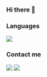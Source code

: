 ### Hi there 👋

### Languages
![](https://img.shields.io/badge/PHP-Language-red?style=for-the-badge&logo=php&logoColor=white)


### Contact me
![](https://img.shields.io/badge/Twitter-%40mzztin-informational?style=for-the-badge&logo=twitter&logoColor=informational)
![](https://img.shields.io/badge/Discord-Martin%236666-blue?style=for-the-badge&logo=discord&logoColor=white)